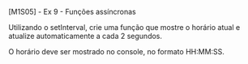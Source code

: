 [M1S05] - Ex 9 - Funções assíncronas

Utilizando o setInterval, crie uma função que mostre o horário atual e atualize automaticamente a cada 2 segundos.

O horário deve ser mostrado no console, no formato HH:MM:SS.